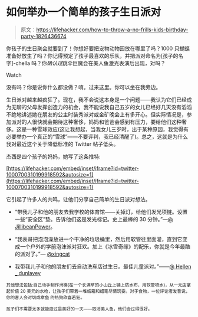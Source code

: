 # 如何举办一个简单的孩子生日派对

> 原文：<https://lifehacker.com/how-to-throw-a-no-frills-kids-birthday-party-1826436674>

你孩子的生日聚会就要到了！你想好要把宠物动物园放在哪里了吗？1000 只蝴蝶准备好放生了吗？你记得预定了孩子最喜欢的乐队，并把派对命名为[孩子的名字]-chella 吗？你*确认过*跳伞巨魔会在美人鱼激光表演后出现，对吗？

Watch

没有吗？你是说你什么都没做？唷。过来这里。你可以坐在我旁边。

生日派对越来越疯狂了。现在，我不会说这本身是一个问题——我认为它们已经成为无聊的父母发挥创造力的机会，我不能说我自己五岁的女儿已经好几天没有滔滔不绝地讲述她在朋友的公主时装秀派对或金矿晚会上有多开心。但实际情况是，参加派对的人很快就会期待这种奢侈，妈妈和爸爸会感到有压力，要给他们这种奢侈。这是一种雪球效应(这让我想起，当我女儿三岁时，出于某种原因，我觉得有必要举办一个真正的“雪球”——不要评判，我已经清醒了)。总之，这就是为什么我对最近这个关于降低标准的 Twitter 帖子低头。

杰西是四个孩子的妈妈，她写了这条推特:

 [https://lifehacker.com/embed/inset/iframe?id=twitter-1000700310199918592&autosize=1](https://lifehacker.com/embed/inset/iframe?id=twitter-1000700310199918592&autosize=1) 

它引起了许多人的共鸣，让他们分享自己简单的生日派对想法。

*   “带我儿子和他的朋友去我学校的体育馆——关掉灯，给他们发光项链。设置一些“安全区”垫。告诉他们这是发光标记。史上最棒的 30 分钟。”—[@ JillibeanPower](https://twitter.com/JillibeanPower)。

*   “我表哥把泡泡澡放进一个干净的垃圾桶里，然后用软管往里面灌，直到它变成一个户外的学前泡沫派对狂欢。加上《冰雪奇缘》的配乐，你就是今年最酷的派对了。”— [@xingcat](https://twitter.com/xingcat)

*   我带我儿子和他的朋友们去自动洗车店过生日。最佳儿童派对。”——[@ Hellen _ dunlavey](https://twitter.com/hellen_dunlavey)<small></small>

<small>其他想法包括:自己动手制作滑梯(在一个长满草的小山丘上铺上防水布，用软管喷水)，从一元店拿起价值 20 美元的水枪，让孩子们带着一堆纸箱和蜡笔尽情玩耍。对于食物，一位评论者发誓说，你的客人会对切成章鱼 的热狗欣喜若狂。</small>

<small>孩子们不需要太多就能度过最美好的一天——取消美人鱼，他们会过得很好。</small>

<small></small>